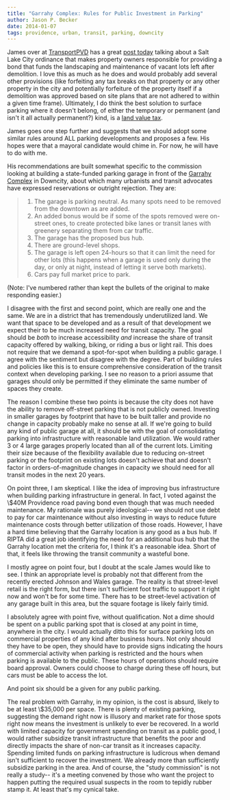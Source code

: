 ```yaml
---
title: "Garrahy Complex: Rules for Public Investment in Parking"
author: Jason P. Becker
date: 2014-01-07
tags: providence, urban, transit, parking, downcity
---
```


James over at [TransportPVD](http://www.transportprovidence.blogspot.com) has a great [post today](http://www.transportprovidence.blogspot.com/2014/01/how-do-you-prevent-surface-parking-lot.html) talking about a Salt Lake City ordinance that makes property owners responsible for providing a bond that funds the landscaping and maintenance of vacant lots left after demolition. I love this as much as he does and would probably add several other provisions (like forfeiting any tax breaks on that property or any other property in the city and potentially forfeiture of the property itself if a demolition was approved based on site plans that are not adhered to within a given time frame). Ultimately, I do think the best solution to surface parking where it doesn't belong, of either the temporary or permanent (and isn't it all actually permanent?) kind, is a [land value tax](http://streetsblog.net/2012/12/10/want-to-end-the-scourge-of-surface-parking-tax-land-not-buildings/).

James goes one step further and suggests that we should adopt some similar rules around ALL parking developments and proposes a few. His hopes were that a mayoral candidate would chime in. For now, he will have to do with me.

His recommendations are built somewhat specific to the commission looking at building a state-funded parking garage in front of the [Garrahy Complex](http://www.gcpvd.org/2013/10/24/projo-commission-meets-to-discuss-possible-garrahy-complex-parking-garage/) in Downcity, about which many urbanists and transit advocates have expressed reservations or outright rejection. They are:

> 1. The garage is parking neutral. As many spots need to be removed from the downtown as are added. 
> 2. An added bonus would be if some of the spots removed were on-street ones, to create protected bike lanes or transit lanes with greenery separating them from car traffic.
> 3. The garage has the proposed bus hub.
> 4. There are ground-level shops.
> 5. The garage is left open 24-hours so that it can limit the need for other lots (this happens when a garage is used only during the day, or only at night, instead of letting it serve both markets).
> 6. Cars pay full market price to park.

(Note: I've numbered rather than kept the bullets of the original to make responding easier.)

I disagree with the first and second point, which are really one and the same. We are in a district that has tremendously underutilized land. We want that space to be developed and as a result of that development we expect their to be much increased need for transit capacity. The goal should be *both* to increase accessibility *and* increase the share of transit capacity offered by walking, biking, or riding a bus or light rail. This does not require that we demand a spot-for-spot when building a public garage. I agree with the sentiment but disagree with the degree. Part of building rules and policies like this is to ensure comprehensive consideration of the transit context when developing parking. I see no reason to a priori assume that garages should only be permitted if they eliminate the same number of spaces they create.

The reason I combine these two points is because the city does not have the ability to remove off-street parking that is not publicly owned. Investing in smaller garages by footprint that have to be built taller and provide no change in capacity probably make no sense at all. If we're going to build any kind of public garage at all, it should be with the goal of consolidating parking into infrastructure with reasonable land utilization. We would rather 3 or 4 large garages properly located than all of the current lots. Limiting their size because of the flexibility available due to reducing on-street parking or the footprint on existing lots doesn't achieve that and doesn't factor in orders-of-magnitude changes in capacity we should need for all transit modes in the next 20 years.

On point three, I am skeptical. I like the idea of improving bus infrastructure when building parking infrastructure in general. In fact, I voted against the \\$40M Providence road paving bond even though that was much needed maintenance. My rationale was purely ideological-- we should not use debt to pay for car maintenance without also investing in ways to reduce future maintenance costs through better utilization of those roads. However, I have a hard time believing that the Garrahy location is any good as a bus hub. If RIPTA did a great job identifying the need for an additional bus hub that the Garrahy location met the criteria for, I think it's a reasonable idea. Short of that, it feels like throwing the transit community a wasteful bone.

I mostly agree on point four, but I doubt at the scale James would like to see. I think an appropriate level is probably not that different from the recently erected Johnson and Wales garage. The reality is that street-level retail is the right form, but there isn't sufficient foot traffic to support it right now and won't be for some time. There has to be street-level activation of any garage built in this area, but the square footage is likely fairly timid.

I absolutely agree with point five, without qualification. Not a dime should be spent on a public parking spot that is closed at any point in time, anywhere in the city. I would actually ditto this for surface parking lots on commercial properties of any kind after business hours. Not only should they have to be open, they should have to provide signs indicating the hours of commercial activity when parking is restricted and the hours when parking is available to the public. These hours of operations should require board approval. Owners could choose to charge during these off hours, but cars must be able to access the lot.

And point six should be a given for any public parking.

The real problem with Garrahy, in my opinion, is the cost is absurd, likely to be at least \\$35,000 per space. There is plenty of existing parking, suggesting the demand right now is illusory and market rate for those spots right now means the investment is unlikely to ever be recovered. In a world with limited capacity for government spending on transit as a public good, I would rather subsidize transit infrastructure that benefits the poor and directly impacts the share of non-car transit as it increases capacity. Spending limited funds on parking infrastructure is ludicrous when demand isn't sufficient to recover the investment. We already more than sufficiently subsidize parking in the area. And of course, the "study commission" is not really a study-- it's a meeting convened by those who want the project to happen putting the required usual suspects in the room to tepidly rubber stamp it. At least that's my cynical take.